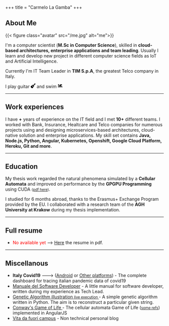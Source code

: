 +++
title = "Carmelo La Gamba"
+++

<!-- > Computer Scientist, mainly dreamer. -->

## About Me

{{< figure class="avatar" src="/me.jpg" alt="me">}}

I'm a computer scientist (**M.Sc in Computer Science**), skilled in **cloud-based architectures, enterprise applications and team leading**.
Usually I learn and develop new project in different computer science fields as IoT and Artificial Intelligence.

Currently I'm IT Team Leader in **TIM S.p.A**, the greatest Telco company in Italy. 

I play guitar <img style="display:inline;" src="../guitar.svg" width="15" height="15" /> and swim <img style="display:inline" src="../swimmer-solid.svg" width="15" height="15" />

---
<script>

    var today = new Date();
    var since = 2015;
    var expired = today.getFullYear() - since;

    /*document.write(expired);*/

</script>

## Work experiences

I have **<script>document.write(expired);</script>+** years of experience on the IT field and I met **10+** different teams. I worked with Bank, Insurance, Healtcare and Telco companies for numerous projects using and designing microservices-based architectures, cloud-native solution and enterprise applications.
My skill set contains **Java, Node.js, Python, Angular, Kubernetes, Openshift, Google Cloud Platform, Heroku, Git and more**.

---
## Education

<!-- I have a **M.Sc. in Computer Science** defended at University of Calabria. -->
My thesis work regarded the natural phenomena simulated by a **Cellular Automata** and improved on performance by the **GPGPU Programming** using CUDA <small>(<a href="https://github.com/carmelolg/master-thesis/raw/master/Tesi/pdf/main.pdf" target="_blank">pdf here</a>)</small>. 

<!-- 
I did courses regarding:
+ **Enterprise Application**
+ **Artificial Intelligence**
+ **Applied Math**
-->

I studied for 6 months abroad, thanks to the Erasmus+ Exchange Program provided by the EU. I collaborated with a research team of the **AGH University at Krakow** during my thesis implementation.

---


## Full resume
- <span style="color: red">No available yet</span> --> [Here](#) the resume in pdf.

---

## Miscellanous

- **Italy Covid19** ---> (<a href="https://drive.google.com/file/d/1WCq0tsjxC3-R9Kto39po3QZjoTwB_JLX/view?usp=sharing" target="_blank">Android</a> or <a href="https://italy-covid19.herokuapp.com/" target="_blank">Other platforms</a>) - The complete dashboard for tracing italian pandemic data of covid19
- <a href="https://github.com/carmelolg/it-pragmatic-programmer/raw/master/Manuale%20del%20Software%20Developer%20-%20v1.pdf" target="_blank"> Manuale del Software Developer</a> - A little manual for software developer, written during my experience as Tech Lead.
- <a href="https://github.com/carmelolg/genetic-algorithm-learning" target="_blank"> Genetic Algorithm illustration </a> <small><a href="https://www.youtube.com/watch?v=LxNrOD7fif0" target="_blank">live execution </a></small> -  A simple genetic algorithm written in Python. The aim is to reconstruct a particular given string. 
- <a href="https://carmelolg.github.io/angularjs-cellular-automata" target="_blank"> Conway's Game of Life </a> - The cellular automata Game of Life (<small><a href="https://en.wikipedia.org/wiki/Conway%27s_Game_of_Life" target="_blank">some refs</a></small>) implemented in AngularJS
- <a href="https://carmelolg.github.io/blog/" target="_blank">Vita da fuori campus</a> - Non technical personal blog
